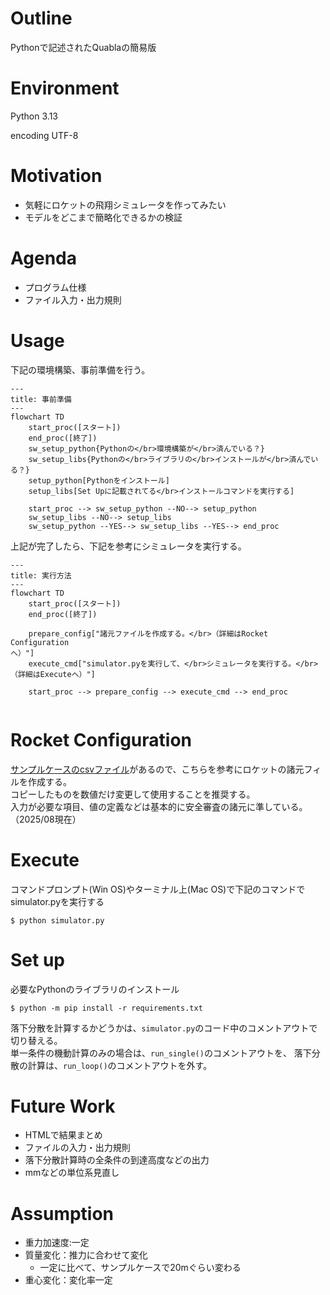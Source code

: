# Outline
Pythonで記述されたQuablaの簡易版

# Environment
Python 3.13

encoding UTF-8


# Motivation
* 気軽にロケットの飛翔シミュレータを作ってみたい
* モデルをどこまで簡略化できるかの検証

# Agenda
* プログラム仕様 
* ファイル入力・出力規則

# Usage

下記の環境構築、事前準備を行う。

```mermaid
---
title: 事前準備
---
flowchart TD
    start_proc([スタート])
    end_proc([終了])
    sw_setup_python{Pythonの</br>環境構築が</br>済んでいる？}
    sw_setup_libs{Pythonの</br>ライブラリの</br>インストールが</br>済んでいる？}
    setup_python[Pythonをインストール]
    setup_libs[Set Upに記載されてる</br>インストールコマンドを実行する]

    start_proc --> sw_setup_python --NO--> setup_python 
    sw_setup_libs --NO--> setup_libs
    sw_setup_python --YES--> sw_setup_libs --YES--> end_proc
```


上記が完了したら、下記を参考にシミュレータを実行する。
```mermaid
---
title: 実行方法
---
flowchart TD
    start_proc([スタート])
    end_proc([終了])

    prepare_config["諸元ファイルを作成する。</br>（詳細はRocket Configuration
へ）"]
    execute_cmd["simulator.pyを実行して、</br>シミュレータを実行する。</br>（詳細はExecuteへ）"]

    start_proc --> prepare_config --> execute_cmd --> end_proc
    
```

# Rocket Configuration

[サンプルケースのcsvファイル](example/rocket_config.csv)があるので、こちらを参考にロケットの諸元フィルを作成する。</br>
コピーしたものを数値だけ変更して使用することを推奨する。</br>
入力が必要な項目、値の定義などは基本的に安全審査の諸元に準している。（2025/08現在）
<!-- 詳細を追記する -->

# Execute

コマンドプロンプト(Win OS)やターミナル上(Mac OS)で下記のコマンドでsimulator.pyを実行する

```
$ python simulator.py
```

# Set up

必要なPythonのライブラリのインストール
```
$ python -m pip install -r requirements.txt
```

落下分散を計算するかどうかは、`simulator.py`のコード中のコメントアウトで切り替える。</br>
単一条件の機動計算のみの場合は、`run_single()`のコメントアウトを、
落下分散の計算は、`run_loop()`のコメントアウトを外す。

# Future Work
* HTMLで結果まとめ
* ファイルの入力・出力規則
* 落下分散計算時の全条件の到達高度などの出力
* mmなどの単位系見直し

# Assumption
* 重力加速度:一定
* 質量変化：推力に合わせて変化
    * 一定に比べて、サンプルケースで20mぐらい変わる
* 重心変化：変化率一定